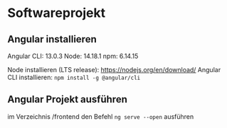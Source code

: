 # Softwareprojekt

Angular installieren
--------------------

Angular CLI: 13.0.3
Node: 14.18.1
npm: 6.14.15

Node installieren (LTS release): https://nodejs.org/en/download/
Angular CLI installieren: ```npm install -g @angular/cli```

Angular Projekt ausführen
-------------------------

im Verzeichnis /frontend den Befehl ```ng serve --open``` ausführen
